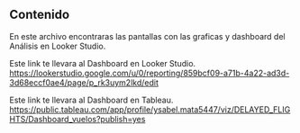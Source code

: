 ## Contenido

En este archivo encontraras las pantallas con las graficas y dashboard del Análisis en Looker Studio.

Este link te llevara al Dashboard en Looker Studio.
https://lookerstudio.google.com/u/0/reporting/859bcf09-a71b-4a22-ad3d-3d68eccf0ae4/page/p_rk3uym2lkd/edit

Este link te llevara al Dashboard en Tableau.
https://public.tableau.com/app/profile/ysabel.mata5447/viz/DELAYED_FLIGHTS/Dashboard_vuelos?publish=yes

